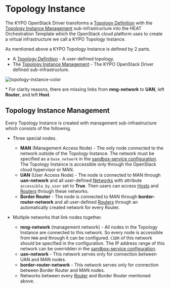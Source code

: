 # Topology Instance

The KYPO OpenStack Driver transforms a [Topology Definition](/sandboxes/sandbox-topology/topology-definition) with the [Topology Instance Management](#topology-instance-management) sub-infrastructure into the HEAT Orchestration Template which the OpenStack cloud platform uses to create a virtual infrastructure we call a KYPO Topology Instance.

As mentioned above a KYPO Topology Instance is defined by 2 parts.

* A [Topology Definition](/sandboxes/sandbox-topology/topology-definition) - A user-defined topology.
* The [Topology Instance Management](#topology-instance-management) - The KYPO OpenStack Driver defined sub-infrastructure.

![topology-instance-color](/img/sandboxes/topology-instance-color.png)

\* For clarity reasons, there are missing links from **mng-network** to **UAN**, left **Router**, and left **Host**.

## Topology Instance Management

Every Topology Instance is created with management sub-infrastructure which consists of the following.

* Three special nodes.
    * **MAN** (Management Access Node) - The only node connected to the network outside of the Topology Instance.
        The network must be specified as a `base_network` in the [sandbox-service configuration](/installation/kypo-platform-configuration).
        The Topology Instance is accessible only through the OpenStack cloud hypervisor or MAN.
    * **UAN** (User Access Node) - The node is connected to MAN through **uan-network** and all user-defined [Networks](/sandboxes/sandbox-topology/topology-definition#networks) with attribute `accessible_by_user` set to **True**.
        Then users can access [Hosts](/sandboxes/sandbox-topology/topology-definition#hosts) and [Routers](/sandboxes/sandbox-topology/topology-definition#routers) through these networks.
    * **Border Router** - The node is connected to MAN through **border-router-network** and all user-defined [Routers](/sandboxes/sandbox-topology/topology-definition#routers) through an automatically created network for every Router.

* Multiple networks that link nodes together.
    * **mng-network** (management network) - All nodes in the Topology Instance are connected to this network. So every node is accessible from `MAN` and through it can be configured. `CIDR` of this network should be specified in the configuration. The IP address range of this network can be overridden in the [sandbox-service configuration](/installation/kypo-platform-configuration).
    * **uan-network** - This network serves only for connection between UAN and MAN nodes.
    * **border-router-network** - This network serves only for connection between Border Router and MAN nodes.
    * Networks between every [Router](/sandboxes/sandbox-topology/topology-definition#routers) and Border Router mentioned above.
